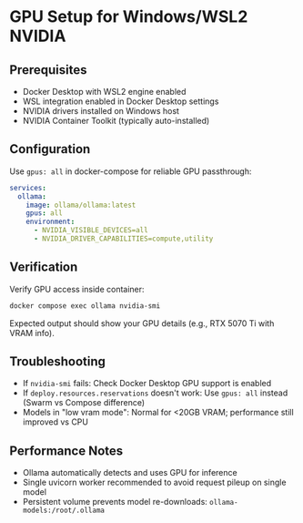 # GPU Setup for Windows/WSL2 NVIDIA

## Prerequisites
- Docker Desktop with WSL2 engine enabled
- WSL integration enabled in Docker Desktop settings
- NVIDIA drivers installed on Windows host
- NVIDIA Container Toolkit (typically auto-installed)

## Configuration
Use `gpus: all` in docker-compose for reliable GPU passthrough:

```yaml
services:
  ollama:
    image: ollama/ollama:latest
    gpus: all
    environment:
      - NVIDIA_VISIBLE_DEVICES=all
      - NVIDIA_DRIVER_CAPABILITIES=compute,utility
```

## Verification
Verify GPU access inside container:
```bash
docker compose exec ollama nvidia-smi
```

Expected output should show your GPU details (e.g., RTX 5070 Ti with VRAM info).

## Troubleshooting
- If `nvidia-smi` fails: Check Docker Desktop GPU support is enabled
- If `deploy.resources.reservations` doesn't work: Use `gpus: all` instead (Swarm vs Compose difference)
- Models in "low vram mode": Normal for <20GB VRAM; performance still improved vs CPU

## Performance Notes
- Ollama automatically detects and uses GPU for inference
- Single uvicorn worker recommended to avoid request pileup on single model
- Persistent volume prevents model re-downloads: `ollama-models:/root/.ollama`